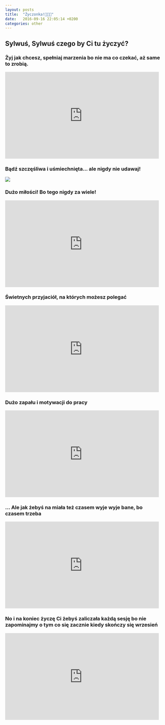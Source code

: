 ```yaml
---
layout: posts
title:  "Życzonka!🎉🎉🎉"
date:   2016-09-16 22:05:14 +0200
categories: other
---
```

## Sylwuś, Sylwuś czego by Ci tu życzyć?

### Żyj jak chcesz, spełniaj marzenia bo nie ma co czekać, aż same to zrobią. 

<iframe width="498.991" height="280.994" src="https://www.youtube.com/embed/qeMFqkcPYcg" frameborder="0" allowfullscreen></iframe>


### Bądź szczęśliwa i uśmiechnięta... ale nigdy nie udawaj! 

![ ](http://66.media.tumblr.com/tumblr_m9vtezILce1r2iv0wo1_500.gif)

### Dużo miłości! Bo tego nigdy za wiele! 


<iframe width="498.991" height="280.994" src="https://www.youtube.com/embed/_aJqP9kYIPk" frameborder="0" allowfullscreen></iframe>


### Świetnych przyjaciół, na których możesz polegać 


<iframe width="498.991" height="280.994" src="https://www.youtube.com/embed/SCQGnVrTsAM" frameborder="0" allowfullscreen></iframe>


### Dużo zapału i motywacji do pracy 


<iframe width="498.991" height="280.994" src="https://www.youtube.com/embed/HL1UzIK-flA" frameborder="0" allowfullscreen></iframe>


### ... Ale jak żebyś na miała też czasem wyje wyje bane, bo czasem trzeba


<iframe width="498.991" height="280.994" src="https://www.youtube.com/embed/XL8xaUYqhNA" frameborder="0" allowfullscreen></iframe>


### No i na koniec życzę Ci żebyś zaliczała każdą sesję bo nie zapominajmy o tym co się zacznie kiedy skończy się wrzesień

<iframe width="498.991" height="280.994" src="https://www.youtube.com/embed/rdpBZ5_b48g" frameborder="0" allowfullscreen></iframe>


